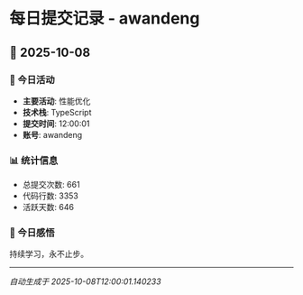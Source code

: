 # 每日提交记录 - awandeng

## 📅 2025-10-08

### 🎯 今日活动
- **主要活动**: 性能优化
- **技术栈**: TypeScript
- **提交时间**: 12:00:01
- **账号**: awandeng

### 📊 统计信息
- 总提交次数: 661
- 代码行数: 3353
- 活跃天数: 646

### 💭 今日感悟
持续学习，永不止步。

---
*自动生成于 2025-10-08T12:00:01.140233*

